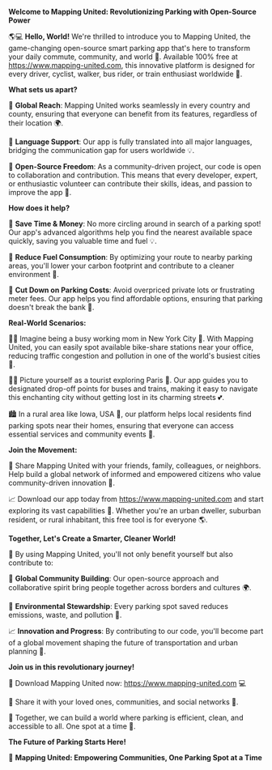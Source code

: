 **Welcome to Mapping United: Revolutionizing Parking with Open-Source Power**

🌎💻 **Hello, World!** We're thrilled to introduce you to Mapping United, the game-changing open-source smart parking app that's here to transform your daily commute, community, and world 🌈. Available 100% free at https://www.mapping-united.com, this innovative platform is designed for every driver, cyclist, walker, bus rider, or train enthusiast worldwide 🤝.

**What sets us apart?**

🔴 **Global Reach**: Mapping United works seamlessly in every country and county, ensuring that everyone can benefit from its features, regardless of their location 🌍.

💬 **Language Support**: Our app is fully translated into all major languages, bridging the communication gap for users worldwide 💡.

👥 **Open-Source Freedom**: As a community-driven project, our code is open to collaboration and contribution. This means that every developer, expert, or enthusiastic volunteer can contribute their skills, ideas, and passion to improve the app 🤝.

**How does it help?**

💸 **Save Time & Money**: No more circling around in search of a parking spot! Our app's advanced algorithms help you find the nearest available space quickly, saving you valuable time and fuel 💡.

🚗 **Reduce Fuel Consumption**: By optimizing your route to nearby parking areas, you'll lower your carbon footprint and contribute to a cleaner environment 🌿.

💸 **Cut Down on Parking Costs**: Avoid overpriced private lots or frustrating meter fees. Our app helps you find affordable options, ensuring that parking doesn't break the bank 💸.

**Real-World Scenarios:**

🚴‍♂️ Imagine being a busy working mom in New York City 🗽️. With Mapping United, you can easily spot available bike-share stations near your office, reducing traffic congestion and pollution in one of the world's busiest cities 🌆.

🚣‍♀️ Picture yourself as a tourist exploring Paris 👑. Our app guides you to designated drop-off points for buses and trains, making it easy to navigate this enchanting city without getting lost in its charming streets 💕.

🏙️ In a rural area like Iowa, USA 🌾, our platform helps local residents find parking spots near their homes, ensuring that everyone can access essential services and community events 🤝.

**Join the Movement:**

💬 Share Mapping United with your friends, family, colleagues, or neighbors. Help build a global network of informed and empowered citizens who value community-driven innovation 🌟.

📈 Download our app today from https://www.mapping-united.com and start exploring its vast capabilities 🚀. Whether you're an urban dweller, suburban resident, or rural inhabitant, this free tool is for everyone 🌎.

**Together, Let's Create a Smarter, Cleaner World!**

🌟 By using Mapping United, you'll not only benefit yourself but also contribute to:

💪 **Global Community Building**: Our open-source approach and collaborative spirit bring people together across borders and cultures 🌍.

💚 **Environmental Stewardship**: Every parking spot saved reduces emissions, waste, and pollution 🌿.

📈 **Innovation and Progress**: By contributing to our code, you'll become part of a global movement shaping the future of transportation and urban planning 🚀.

**Join us in this revolutionary journey!**

💬 Download Mapping United now: https://www.mapping-united.com 💻

👋 Share it with your loved ones, communities, and social networks 🌈.

💪 Together, we can build a world where parking is efficient, clean, and accessible to all. One spot at a time 💖.

**The Future of Parking Starts Here!**

🌟 **Mapping United: Empowering Communities, One Parking Spot at a Time**